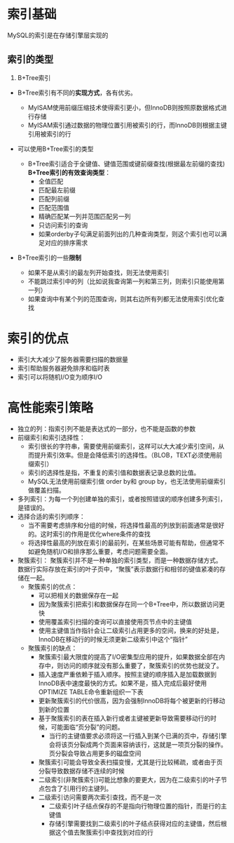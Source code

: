 # 索引基础
MySQL的索引是在存储引擎层实现的
## 索引的类型

1. B+Tree索引

- B+Tree索引有不同的**实现方式**，各有优劣。

	* MyISAM使用前缀压缩技术使得索引更小，但InnoDB则按照原数据格式进行存储
	* MyISAM索引通过数据的物理位置引用被索引的行，而InnoDB则根据主键引用被索引的行

- 可以使用B+Tree索引的类型
	* B+Tree索引适合于全键值、键值范围或键前缀查找(根据最左前缀的查找)
		**B+Tree索引的有效查询类型**：
		* 全值匹配
		* 匹配最左前缀
		* 匹配列前缀
		* 匹配范围值
		* 精确匹配某一列并范围匹配另一列
		* 只访问索引的查询
		* 如果orderby子句满足前面列出的几种查询类型，则这个索引也可以满足对应的排序需求
- B+Tree索引的一些**限制**
	* 如果不是从索引的最左列开始查找，则无法使用索引
	* 不能跳过索引中的列（比如说我查询第一列和第三列，则索引只能使用第一列）
	* 如果查询中有某个列的范围查询，则其右边所有列都无法使用索引优化查找

# 索引的优点
- 索引大大减少了服务器需要扫描的数据量
- 索引帮助服务器避免排序和临时表
- 索引可以将随机I/O变为顺序I/O

# 高性能索引策略
- 独立的列：指索引列不能是表达式的一部分，也不能是函数的参数
- 前缀索引和索引选择性：
	* 索引很长的字符串，需要使用前缀索引，这样可以大大减少索引空间，从而提升索引效率。但是会降低索引的选择性。（BLOB，TEXT必须使用前缀索引）
	* 索引的选择性是指，不重复的索引值和数据表记录总数的比值。
	* MySQL无法使用前缀索引做 order by和 group by，也无法使用前缀索引做覆盖扫描。
- 多列索引：为每一个列创建单独的索引，或者按照错误的顺序创建多列索引，是错误的。
- 选择合适的索引列顺序：
	* 当不需要考虑排序和分组的时候，将选择性最高的列放到前面通常是很好的。这时索引的作用是优化where条件的查找
	* 将选择性最高的列放在索引的最前列，在某些场景可能有帮助，但通常不如避免随机I/O和排序那么重要，考虑问题需要全面。
- 聚簇索引：
聚簇索引并不是一种单独的索引类型，而是一种数据存储方式。
数据行实际存放在索引的叶子页中，“聚簇”表示数据行和相邻的键值紧凑的存储在一起。
	* 聚簇索引的优点：
		+ 可以把相关的数据保存在一起
		+ 因为聚簇索引把索引和数据保存在同一个B+Tree中，所以数据访问更快
		+ 使用覆盖索引扫描的查询可以直接使用页节点中的主键值
		+ 使用主键值当作指针会让二级索引占用更多的空间，换来的好处是，InnoDB在移动行的时候无须更新二级索引中这个“指针”
	* 聚簇索引的缺点：
		+ 聚簇索引最大限度的提高了I/O密集型应用的提升，如果数据全部在内存中，则访问的顺序就没有那么重要了，聚簇索引的优势也就没了。
		+ 插入速度严重依赖于插入顺序。按照主键的顺序插入是加载数据到InnoDB表中速度最快的方式。如果不是，插入完成后最好使用OPTIMIZE TABLE命令重新组织一下表
		+ 更新聚簇索引的代价很高，因为会强制InnoDB将每个被更新的行移动到新的位置
		+ 基于聚簇索引的表在插入新行或者主键被更新导致需要移动行的时候，可能面临“页分裂”的问题。
			* 当行的主键值要求必须将这一行插入到某个已满的页中，存储引擎会将该页分裂成两个页面来容纳该行，这就是一项页分裂的操作。页分裂会导致占用更多的磁盘空间
		+ 聚簇索引可能会导致全表扫描变慢，尤其是行比较稀疏，或者由于页分裂导致数据存储不连续的时候
		+ 二级索引(非聚簇索引)可能比想象的要更大，因为在二级索引的叶子节点包含了引用行的主键列。
		+ 二级索引访问需要两次索引查找，而不是一次
			* 二级索引叶子结点保存的不是指向行物理位置的指针，而是行的主键值
			* 存储引擎需要找到二级索引的叶子结点获得对应的主键值，然后根据这个值去聚簇索引中查找到对应的行